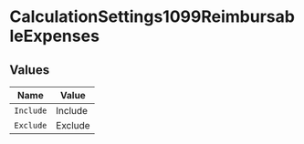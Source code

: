 # CalculationSettings1099ReimbursableExpenses


## Values

| Name      | Value     |
| --------- | --------- |
| `Include` | Include   |
| `Exclude` | Exclude   |